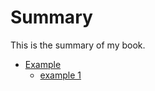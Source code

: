 # Summary

This is the summary of my book.

* [Example](Example/README.md)
	* [example 1](Example/example-1.md)
